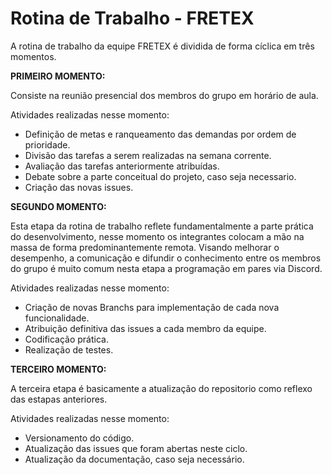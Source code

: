 # Rotina de Trabalho - FRETEX

A rotina de trabalho da equipe FRETEX é dividida de forma cíclica em três momentos.

**PRIMEIRO MOMENTO:**

Consiste na reunião presencial dos membros do grupo em horário de aula. 

Atividades realizadas nesse momento:

- Definição de metas e ranqueamento das demandas por ordem de prioridade.
- Divisão das tarefas a serem realizadas na semana corrente.
- Avaliação das tarefas anteriormente atribuídas.
- Debate sobre a parte conceitual do projeto, caso seja necessario.
- Criação das novas issues.

**SEGUNDO MOMENTO:**

Esta etapa da rotina de trabalho reflete fundamentalmente a parte prática do desenvolvimento, nesse momento os integrantes colocam a mão na massa de forma predominantemente remota. Visando melhorar o desempenho, a comunicação e difundir o conhecimento entre os membros do grupo é muito comum nesta etapa a programação em pares via Discord. 

Atividades realizadas nesse momento:

- Criação de novas Branchs para implementação de cada nova funcionalidade.
- Atribuição definitiva das issues a cada membro da equipe.
- Codificação prática.
- Realização de testes.

**TERCEIRO MOMENTO:**

A terceira etapa é basicamente a atualização do repositorio como reflexo das estapas anteriores.

Atividades realizadas nesse momento:

- Versionamento do código.
- Atualização das issues que foram abertas neste ciclo.
- Atualização da documentação, caso seja necessário.
